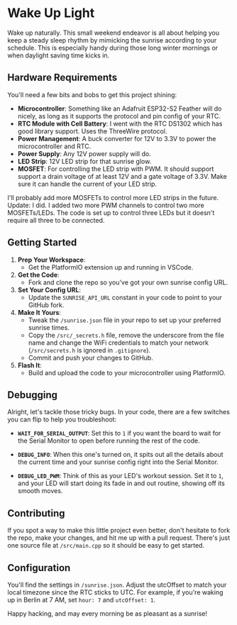 # Wake Up Light

Wake up naturally. This small weekend endeavor is all about helping you keep a steady sleep rhythm by mimicking the sunrise according to your schedule. This is especially handy during those long winter mornings or when daylight saving time kicks in.

## Hardware Requirements

You'll need a few bits and bobs to get this project shining:

- **Microcontroller**: Something like an Adafruit ESP32-S2 Feather will do nicely, as long as it supports the protocol and pin config of your RTC.
- **RTC Module with Cell Battery**: I went with the RTC DS1302 which has good library support. Uses the ThreeWire protocol.
- **Power Management**: A buck converter for 12V to 3.3V to power the microcontroller and RTC.
- **Power Supply**: Any 12V power supply will do.
- **LED Strip**: 12V LED strip for that sunrise glow.
- **MOSFET**: For controlling the LED strip with PWM. It should support support a drain voltage of at least 12V and a gate voltage of 3.3V. Make sure it can handle the current of your LED strip.

I'll probably add more MOSFETs to control more LED strips in the future. Update: I did. I added two more PWM channels to control two more MOSFETs/LEDs. The code is set up to control three LEDs but it doesn't require all three to be connected.

## Getting Started

1. **Prep Your Workspace**:
   - Get the PlatformIO extension up and running in VSCode.
2. **Get the Code**:
   - Fork and clone the repo so you've got your own sunrise config URL.
3. **Set Your Config URL**:
   - Update the `SUNRISE_API_URL` constant in your code to point to your GitHub fork.
4. **Make It Yours**:
   - Tweak the `/sunrise.json` file in your repo to set up your preferred sunrise times.
   - Copy the `/src/_secrets.h` file, remove the underscore from the file name and change the WiFi credentials to match your network (`/src/secrets.h` is ignored in `.gitignore`).
   - Commit and push your changes to GitHub.
5. **Flash It**:
   - Build and upload the code to your microcontroller using PlatformIO.

## Debugging

Alright, let's tackle those tricky bugs. In your code, there are a few switches you can flip to help you troubleshoot:

- **`WAIT_FOR_SERIAL_OUTPUT`**: Set this to `1` if you want the board to wait for the Serial Monitor to open before running the rest of the code.

- **`DEBUG_INFO`**: When this one's turned on, it spits out all the details about the current time and your sunrise config right into the Serial Monitor.

- **`DEBUG_LED_PWM`**: Think of this as your LED's workout session. Set it to `1`, and your LED will start doing its fade in and out routine, showing off its smooth moves.

## Contributing

If you spot a way to make this little project even better, don't hesitate to fork the repo, make your changes, and hit me up with a pull request. There's just one source file at `/src/main.cpp` so it should be easy to get started.

## Configuration

You'll find the settings in `/sunrise.json`. Adjust the utcOffset to match your local timezone since the RTC sticks to UTC. For example, if you're waking up in Berlin at 7 AM, set `hour: 7` and `utcOffset: 1`.

Happy hacking, and may every morning be as pleasant as a sunrise!
